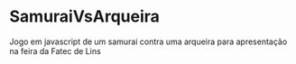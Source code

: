 # SamuraiVsArqueira
Jogo em javascript de um samurai contra uma arqueira para apresentação na feira da Fatec de Lins
